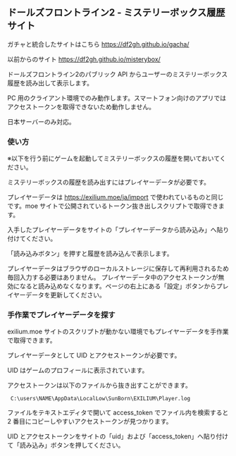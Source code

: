 ## ドールズフロントライン2 - ミステリーボックス履歴サイト

ガチャと統合したサイトはこちら
https://df2gh.github.io/gacha/

以前からのサイト
https://df2gh.github.io/misterybox/

ドールズフロントライン2のパブリック API からユーザーのミステリーボックス履歴を読み出して表示します。

PC 用のクライアント環境でのみ動作します。スマートフォン向けのアプリではアクセストークンを取得できないため動作しません。

日本サーバーのみ対応。

### 使い方
※以下を行う前にゲームを起動してミステリーボックスの履歴を開いておいてください。

ミステリーボックスの履歴を読み出すにはプレイヤーデータが必要です。

プレイヤーデータは https://exilium.moe/ja/import で使われているものと同じです。moe サイトで公開されているトークン抜き出しスクリプトで取得できます。

入手したプレイヤーデータをサイトの「プレイヤーデータから読み込み」へ貼り付けてください。

「読み込みボタン」を押すと履歴を読み込んで表示します。

プレイヤーデータはブラウザのローカルストレージに保存して再利用されるため毎回入力する必要はありません。
プレイヤーデータ中のアクセストークンが無効になると読み込めなくなります。ページの右上にある「設定」ボタンからプレイヤーデータを更新してください。

### 手作業でプレイヤーデータを探す
exilium.moe サイトのスクリプトが動かない環境でもプレイヤーデータを手作業で取得できます。

プレイヤーデータとして UID とアクセストークンが必要です。

UID はゲームのプロフィールに表示されています。

アクセストークンは以下のファイルから抜き出すことができます。
```
 C:\users\NAME\AppData\LocalLow\SunBorn\EXILIUM\Player.log
```
ファイルをテキストエディタで開いて access_token でファイル内を検索すると 2 番目にコピーしやすいアクセストークンが見つかります。

UID とアクセストークンをサイトの「uid」および「access_token」へ貼り付けて「読み込み」ボタンを押してください。
